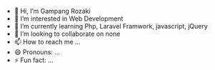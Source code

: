 - 👋 Hi, I’m Gampang Rozaki
- 👀 I’m interested in Web Development
- 🌱 I’m currently learning Php, Laravel Framwork, javascript, jQuery
- 💞️ I’m looking to collaborate on none
- 📫 How to reach me ...
- 😄 Pronouns: ...
- ⚡ Fun fact: ...

<!---
gampang123/gampang123 is a ✨ special ✨ repository because its `README.md` (this file) appears on your GitHub profile.
You can click the Preview link to take a look at your changes.
--->
